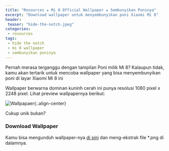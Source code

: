 ```yaml
---
title: "Resources ★ Mi 8 Official Wallpaper ★ Sembunyikan Poninya"
excerpt: "Download wallpaper untuk menyembunyikan poni Xiaomi Mi 8"
header:
 teaser: "hide-the-notch.jpeg"
categories:
 - resources
tags:
 - hide the notch
 - mi 8 wallpaper
 - sembunyikan poninya
---
```

Pernah merasa terganggu dengan tampilan Poni milik Mi 8? Kalaupun tidak, kamu akan tertarik untuk mencoba wallpaper yang bisa menyembunyikan poni di layar Xiaomi Mi 8 ini

Wallpaper berwarna dominan kuninh cerah ini punya resolusi 1080 pixel x 2248 pixel. Lihat preview wallpapernya berikut:

![Wallpapaer](hide-the-notch.jpeg){:.align-center}

Cukup unik bukan?

### Download Wallpaper

Kamu bisa mengunduh wallpaper-nya [di sini](/dl/mega?hash=!89snUCBA!LA53hqIcI9doNiGebD7kbKr0B09ykql3JpaRoscqqtQ&size=183KB&name=Mi8_Official_Wallpaper.zip) dan meng-ekstrak file *.png di dalamnya.
